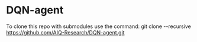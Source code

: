# DQN-agent

To clone this repo with submodules use the command:
    git clone --recursive https://github.com/AIQ-Research/DQN-agent.git
